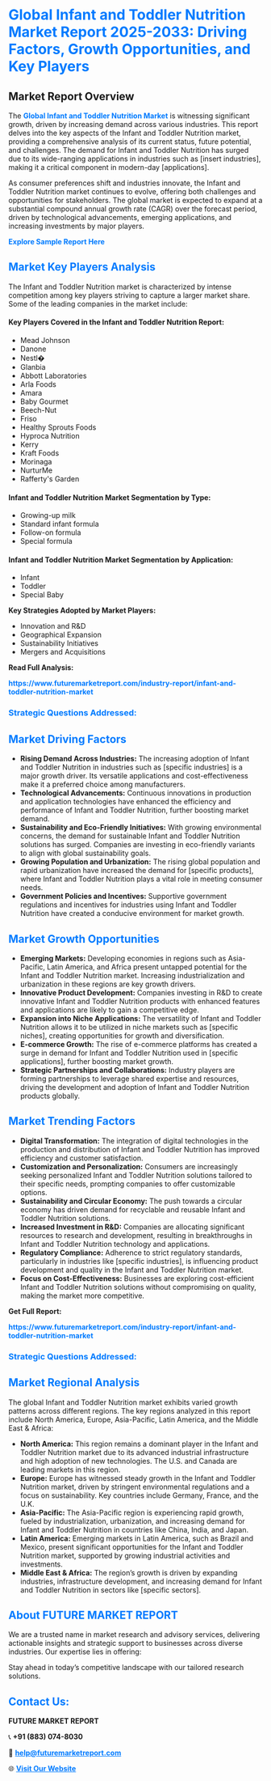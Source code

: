 <h1 style="color: #007BFF;">Global Infant and Toddler Nutrition Market Report 2025-2033: Driving Factors, Growth Opportunities, and Key Players</h1>

<section id="overview">
<h2>Market Report Overview</h2>
<p>The <a href="https://www.futuremarketreport.com/industry-report/infant-and-toddler-nutrition-market" style="color: #007BFF; text-decoration: none;"><strong>Global Infant and Toddler Nutrition Market</strong></a> is witnessing significant growth, driven by increasing demand across various industries. This report delves into the key aspects of the Infant and Toddler Nutrition market, providing a comprehensive analysis of its current status, future potential, and challenges. The demand for Infant and Toddler Nutrition has surged due to its wide-ranging applications in industries such as [insert industries], making it a critical component in modern-day [applications].</p>
<p>As consumer preferences shift and industries innovate, the Infant and Toddler Nutrition market continues to evolve, offering both challenges and opportunities for stakeholders. The global market is expected to expand at a substantial compound annual growth rate (CAGR) over the forecast period, driven by technological advancements, emerging applications, and increasing investments by major players.</p>
</section>

<section id="overview">
<p><a href="https://www.futuremarketreport.com/request-sample/reportId=63343" style="color: #007BFF; text-decoration: none;"><strong>Explore Sample Report Here</strong></a></p>
</section>

<section id="key-players">
<h2 style="color: #007BFF;">Market Key Players Analysis</h2>
<p>The Infant and Toddler Nutrition market is characterized by intense competition among key players striving to capture a larger market share. Some of the leading companies in the market include:</p>
<h4>Key Players Covered in the Infant and Toddler Nutrition Report:</h4>
<ul><li>Mead Johnson</li><li>Danone</li><li>Nestl�</li><li>Glanbia</li><li>Abbott Laboratories</li><li>Arla Foods</li><li>Amara</li><li>Baby Gourmet</li><li>Beech-Nut</li><li>Friso</li><li>Healthy Sprouts Foods</li><li>Hyproca Nutrition</li><li>Kerry</li><li>Kraft Foods</li><li>Morinaga</li><li>NurturMe</li><li>Rafferty&#039;s Garden</li></ul>
<h4>Infant and Toddler Nutrition Market Segmentation by Type:</h4>
<ul><li>Growing-up milk</li><li>Standard infant formula</li><li>Follow-on formula</li><li>Special formula</li></ul>

<h4>Infant and Toddler Nutrition Market Segmentation by Application:</h4>
<ul><li>Infant</li><li>Toddler</li><li>Special Baby</li></ul>
<p><strong>Key Strategies Adopted by Market Players:</strong></p>
<ul>
<li>Innovation and R&D</li>
<li>Geographical Expansion</li>
<li>Sustainability Initiatives</li>
<li>Mergers and Acquisitions</li>
</ul>
</section>

<section>
<p><strong>Read Full Analysis: </strong></p><a href="https://www.futuremarketreport.com/industry-report/infant-and-toddler-nutrition-market" style="color: #007BFF; text-decoration: none;"><strong>https://www.futuremarketreport.com/industry-report/infant-and-toddler-nutrition-market</strong></a>
<h3 style="color: #007BFF;">Strategic Questions Addressed:</h3>
</section>

<section id="driving-factors">
<h2 style="color: #007BFF;">Market Driving Factors</h2>
<ul>
<li><strong>Rising Demand Across Industries:</strong> The increasing adoption of Infant and Toddler Nutrition in industries such as [specific industries] is a major growth driver. Its versatile applications and cost-effectiveness make it a preferred choice among manufacturers.</li>
<li><strong>Technological Advancements:</strong> Continuous innovations in production and application technologies have enhanced the efficiency and performance of Infant and Toddler Nutrition, further boosting market demand.</li>
<li><strong>Sustainability and Eco-Friendly Initiatives:</strong> With growing environmental concerns, the demand for sustainable Infant and Toddler Nutrition solutions has surged. Companies are investing in eco-friendly variants to align with global sustainability goals.</li>
<li><strong>Growing Population and Urbanization:</strong> The rising global population and rapid urbanization have increased the demand for [specific products], where Infant and Toddler Nutrition plays a vital role in meeting consumer needs.</li>
<li><strong>Government Policies and Incentives:</strong> Supportive government regulations and incentives for industries using Infant and Toddler Nutrition have created a conducive environment for market growth.</li>
</ul>
</section>

<section id="growth-opportunities">
<h2 style="color: #007BFF;">Market Growth Opportunities</h2>
<ul>
<li><strong>Emerging Markets:</strong> Developing economies in regions such as Asia-Pacific, Latin America, and Africa present untapped potential for the Infant and Toddler Nutrition market. Increasing industrialization and urbanization in these regions are key growth drivers.</li>
<li><strong>Innovative Product Development:</strong> Companies investing in R&D to create innovative Infant and Toddler Nutrition products with enhanced features and applications are likely to gain a competitive edge.</li>
<li><strong>Expansion into Niche Applications:</strong> The versatility of Infant and Toddler Nutrition allows it to be utilized in niche markets such as [specific niches], creating opportunities for growth and diversification.</li>
<li><strong>E-commerce Growth:</strong> The rise of e-commerce platforms has created a surge in demand for Infant and Toddler Nutrition used in [specific applications], further boosting market growth.</li>
<li><strong>Strategic Partnerships and Collaborations:</strong> Industry players are forming partnerships to leverage shared expertise and resources, driving the development and adoption of Infant and Toddler Nutrition products globally.</li>
</ul>
</section>

<section id="trending-factors">
<h2 style="color: #007BFF;">Market Trending Factors</h2>
<ul>
<li><strong>Digital Transformation:</strong> The integration of digital technologies in the production and distribution of Infant and Toddler Nutrition has improved efficiency and customer satisfaction.</li>
<li><strong>Customization and Personalization:</strong> Consumers are increasingly seeking personalized Infant and Toddler Nutrition solutions tailored to their specific needs, prompting companies to offer customizable options.</li>
<li><strong>Sustainability and Circular Economy:</strong> The push towards a circular economy has driven demand for recyclable and reusable Infant and Toddler Nutrition solutions.</li>
<li><strong>Increased Investment in R&D:</strong> Companies are allocating significant resources to research and development, resulting in breakthroughs in Infant and Toddler Nutrition technology and applications.</li>
<li><strong>Regulatory Compliance:</strong> Adherence to strict regulatory standards, particularly in industries like [specific industries], is influencing product development and quality in the Infant and Toddler Nutrition market.</li>
<li><strong>Focus on Cost-Effectiveness:</strong> Businesses are exploring cost-efficient Infant and Toddler Nutrition solutions without compromising on quality, making the market more competitive.</li>
</ul>
</section>

<section>
<p><strong>Get Full Report: </strong></p><a href="https://www.futuremarketreport.com/industry-report/infant-and-toddler-nutrition-market" style="color: #007BFF; text-decoration: none;"><strong>https://www.futuremarketreport.com/industry-report/infant-and-toddler-nutrition-market</strong></a>
<h3 style="color: #007BFF;">Strategic Questions Addressed:</h3>
</section>


<section id="regional-analysis">
<h2 style="color: #007BFF;">Market Regional Analysis</h2>
<p>The global Infant and Toddler Nutrition market exhibits varied growth patterns across different regions. The key regions analyzed in this report include North America, Europe, Asia-Pacific, Latin America, and the Middle East & Africa:</p>
<ul>
<li><strong>North America:</strong> This region remains a dominant player in the Infant and Toddler Nutrition market due to its advanced industrial infrastructure and high adoption of new technologies. The U.S. and Canada are leading markets in this region.</li>
<li><strong>Europe:</strong> Europe has witnessed steady growth in the Infant and Toddler Nutrition market, driven by stringent environmental regulations and a focus on sustainability. Key countries include Germany, France, and the U.K.</li>
<li><strong>Asia-Pacific:</strong> The Asia-Pacific region is experiencing rapid growth, fueled by industrialization, urbanization, and increasing demand for Infant and Toddler Nutrition in countries like China, India, and Japan.</li>
<li><strong>Latin America:</strong> Emerging markets in Latin America, such as Brazil and Mexico, present significant opportunities for the Infant and Toddler Nutrition market, supported by growing industrial activities and investments.</li>
<li><strong>Middle East & Africa:</strong> The region’s growth is driven by expanding industries, infrastructure development, and increasing demand for Infant and Toddler Nutrition in sectors like [specific sectors].</li>
</ul>
</section>

<footer>
<h2 style="color: #007BFF;">About FUTURE MARKET REPORT</h2>
<p>We are a trusted name in market research and advisory services, delivering actionable insights and strategic support to businesses across diverse industries. Our expertise lies in offering:</p>

<p>Stay ahead in today’s competitive landscape with our tailored research solutions.</p>

<h2 style="color: #007BFF;">Contact Us:</h2>
<p><strong>FUTURE MARKET REPORT</strong></p>
<p>📞 <strong>+91 (883) 074-8030</strong></p>
<p>📧 <strong><a href="mailto:help@futuremarketreport.com" style="color: #007BFF;">help@futuremarketreport.com</a></strong></p>
<p>🌐 <strong><a href="https://www.futuremarketreport.com/" style="color: #007BFF;">Visit Our Website</a></strong></p>
</footer>